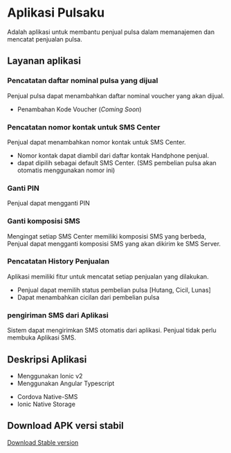 # Aplikasi Pulsaku
Adalah aplikasi untuk membantu penjual pulsa dalam memanajemen dan mencatat penjualan pulsa.

## Layanan aplikasi
### Pencatatan daftar nominal pulsa yang dijual
Penjual pulsa dapat menambahkan daftar nominal voucher yang akan dijual.

* Penambahan Kode Voucher (_Coming Soon_)

### Pencatatan nomor kontak untuk SMS Center
Penjual dapat menambahkan nomor kontak untuk SMS Center.

* Nomor kontak dapat diambil dari daftar kontak Handphone penjual.
* dapat dipilih sebagai default SMS Center. (SMS pembelian pulsa akan otomatis menggunakan nomor ini)

### Ganti PIN
Penjual dapat mengganti PIN

### Ganti komposisi SMS
Mengingat setiap SMS Center memiliki komposisi SMS yang berbeda, Penjual dapat mengganti komposisi SMS yang akan dikirim ke SMS Server.

### Pencatatan History Penjualan
Aplikasi memiliki fitur untuk mencatat setiap penjualan yang dilakukan.

* Penjual dapat memilih status pembelian pulsa [Hutang, Cicil, Lunas]
* Dapat menambahkan cicilan dari pembelian pulsa

### pengiriman SMS dari Aplikasi
Sistem dapat mengirimkan SMS otomatis dari aplikasi. Penjual tidak perlu membuka Aplikasi SMS.

## Deskripsi Aplikasi
+ Menggunakan Ionic v2
+ Menggunakan Angular Typescript
* Cordova Native-SMS
* Ionic Native Storage

## Download APK versi stabil
[Download Stable version](https://demos.laboratorium.xyz/pulsaku/apk/pulsaku_v1.2.9.apk)


